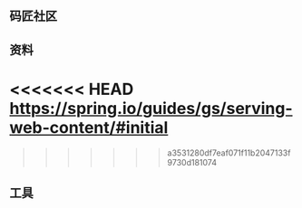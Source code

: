 ## 码匠社区

## 资料
<<<<<<< HEAD
https://spring.io/guides/gs/serving-web-content/#initial
=======

>>>>>>> a3531280df7eaf071f11b2047133f9730d181074
## 工具

